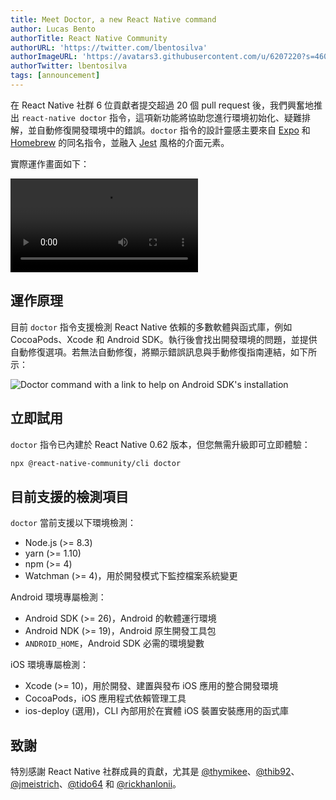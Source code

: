 ```yaml
---
title: Meet Doctor, a new React Native command
author: Lucas Bento
authorTitle: React Native Community
authorURL: 'https://twitter.com/lbentosilva'
authorImageURL: 'https://avatars3.githubusercontent.com/u/6207220?s=460&v=4'
authorTwitter: lbentosilva
tags: [announcement]
---
```


在 React Native 社群 6 位貢獻者提交超過 20 個 pull request 後，我們興奮地推出 `react-native doctor` 指令，這項新功能將協助您進行環境初始化、疑難排解，並自動修復開發環境中的錯誤。`doctor` 指令的設計靈感主要來自 [Expo](https://expo.io/) 和 [Homebrew](https://brew.sh/) 的同名指令，並融入 [Jest](https://jestjs.io/) 風格的介面元素。

<!--truncate-->

實際運作畫面如下：

<p style={{textAlign: 'center'}}>
  <video width={700} controls="controls" autoPlay style={{borderRadius: 5}}>
    <source type="video/mp4" src="/img/homepage/DoctorCommand.mp4" />
  </video>
</p>

## 運作原理

目前 `doctor` 指令支援檢測 React Native 依賴的多數軟體與函式庫，例如 CocoaPods、Xcode 和 Android SDK。執行後會找出開發環境的問題，並提供自動修復選項。若無法自動修復，將顯示錯誤訊息與手動修復指南連結，如下所示：

<p style={{textAlign: 'center'}}>
  <img width={700} src="/img/DoctorManualInstallationMessage.png" alt="Doctor command with a link to help on Android SDK's installation" title="Doctor command with a link to help on Android SDK's installation" />
</p>

## 立即試用

`doctor` 指令已內建於 React Native 0.62 版本，但您無需升級即可立即體驗：

```sh
npx @react-native-community/cli doctor
```

## 目前支援的檢測項目

`doctor` 當前支援以下環境檢測：

- Node.js (>= 8.3)
- yarn (>= 1.10)
- npm (>= 4)
- Watchman (>= 4)，用於開發模式下監控檔案系統變更

Android 環境專屬檢測：

- Android SDK (>= 26)，Android 的軟體運行環境
- Android NDK (>= 19)，Android 原生開發工具包
- `ANDROID_HOME`，Android SDK 必需的環境變數

iOS 環境專屬檢測：

- Xcode (>= 10)，用於開發、建置與發布 iOS 應用的整合開發環境
- CocoaPods，iOS 應用程式依賴管理工具
- ios-deploy (選用)，CLI 內部用於在實體 iOS 裝置安裝應用的函式庫

## 致謝

特別感謝 React Native 社群成員的貢獻，尤其是 [@thymikee](https://github.com/thymikee)、[@thib92](https://github.com/thib92)、[@jmeistrich](https://github.com/jmeistrich)、[@tido64](https://github.com/tido64) 和 [@rickhanlonii](https://github.com/rickhanlonii)。